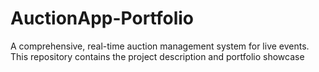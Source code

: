 # AuctionApp-Portfolio
A comprehensive, real-time auction management system for live events. This repository contains the project description and portfolio showcase
